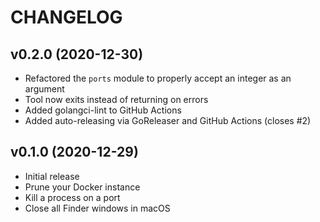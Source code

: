 # CHANGELOG

## v0.2.0 (2020-12-30)

* Refactored the `ports` module to properly accept an integer as an argument
* Tool now exits instead of returning on errors
* Added golangci-lint to GitHub Actions
* Added auto-releasing via GoReleaser and GitHub Actions (closes #2)

## v0.1.0 (2020-12-29)

* Initial release
* Prune your Docker instance
* Kill a process on a port
* Close all Finder windows in macOS
